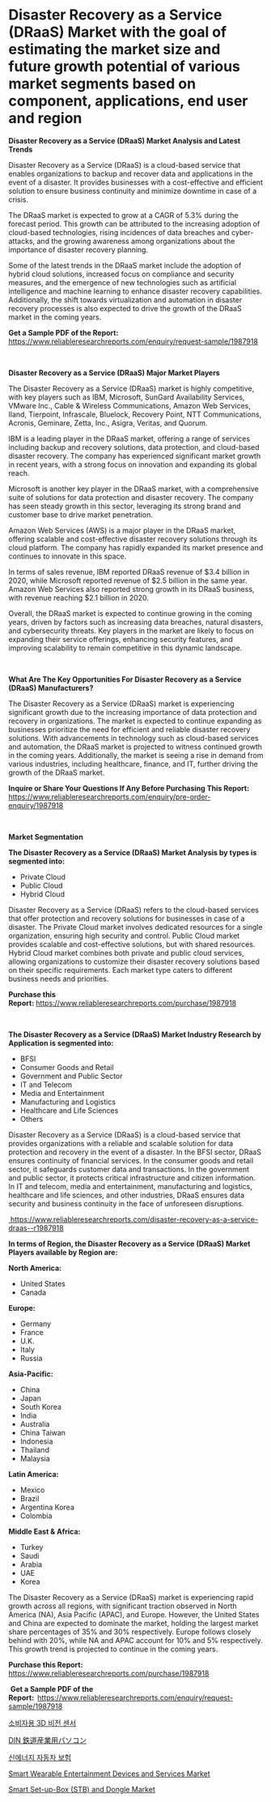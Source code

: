 <p><h1>Disaster Recovery as a Service (DRaaS) Market with the goal of estimating the market size and future growth potential of various market segments based on component, applications, end user and region</h1></p><p><strong>Disaster Recovery as a Service (DRaaS) Market Analysis and Latest Trends</strong></p>
<p><p>Disaster Recovery as a Service (DRaaS) is a cloud-based service that enables organizations to backup and recover data and applications in the event of a disaster. It provides businesses with a cost-effective and efficient solution to ensure business continuity and minimize downtime in case of a crisis. </p><p>The DRaaS market is expected to grow at a CAGR of 5.3% during the forecast period. This growth can be attributed to the increasing adoption of cloud-based technologies, rising incidences of data breaches and cyber-attacks, and the growing awareness among organizations about the importance of disaster recovery planning. </p><p>Some of the latest trends in the DRaaS market include the adoption of hybrid cloud solutions, increased focus on compliance and security measures, and the emergence of new technologies such as artificial intelligence and machine learning to enhance disaster recovery capabilities. Additionally, the shift towards virtualization and automation in disaster recovery processes is also expected to drive the growth of the DRaaS market in the coming years.</p></p>
<p><strong>Get a Sample PDF of the Report:&nbsp;</strong> <a href="https://www.reliableresearchreports.com/enquiry/request-sample/1987918">https://www.reliableresearchreports.com/enquiry/request-sample/1987918</a></p>
<p>&nbsp;</p>
<p><strong>Disaster Recovery as a Service (DRaaS) Major Market Players</strong></p>
<p><p>The Disaster Recovery as a Service (DRaaS) market is highly competitive, with key players such as IBM, Microsoft, SunGard Availability Services, VMware Inc., Cable & Wireless Communications, Amazon Web Services, Iland, Tierpoint, Infrascale, Bluelock, Recovery Point, NTT Communications, Acronis, Geminare, Zetta, Inc., Asigra, Veritas, and Quorum.</p><p>IBM is a leading player in the DRaaS market, offering a range of services including backup and recovery solutions, data protection, and cloud-based disaster recovery. The company has experienced significant market growth in recent years, with a strong focus on innovation and expanding its global reach.</p><p>Microsoft is another key player in the DRaaS market, with a comprehensive suite of solutions for data protection and disaster recovery. The company has seen steady growth in this sector, leveraging its strong brand and customer base to drive market penetration.</p><p>Amazon Web Services (AWS) is a major player in the DRaaS market, offering scalable and cost-effective disaster recovery solutions through its cloud platform. The company has rapidly expanded its market presence and continues to innovate in this space.</p><p>In terms of sales revenue, IBM reported DRaaS revenue of $3.4 billion in 2020, while Microsoft reported revenue of $2.5 billion in the same year. Amazon Web Services also reported strong growth in its DRaaS business, with revenue reaching $2.1 billion in 2020.</p><p>Overall, the DRaaS market is expected to continue growing in the coming years, driven by factors such as increasing data breaches, natural disasters, and cybersecurity threats. Key players in the market are likely to focus on expanding their service offerings, enhancing security features, and improving scalability to remain competitive in this dynamic landscape.</p></p>
<p>&nbsp;</p>
<p><strong>What Are The Key Opportunities For Disaster Recovery as a Service (DRaaS) Manufacturers?</strong></p>
<p><p>The Disaster Recovery as a Service (DRaaS) market is experiencing significant growth due to the increasing importance of data protection and recovery in organizations. The market is expected to continue expanding as businesses prioritize the need for efficient and reliable disaster recovery solutions. With advancements in technology such as cloud-based services and automation, the DRaaS market is projected to witness continued growth in the coming years. Additionally, the market is seeing a rise in demand from various industries, including healthcare, finance, and IT, further driving the growth of the DRaaS market.</p></p>
<p><strong>Inquire or Share Your Questions If Any Before Purchasing This Report:</strong> <a href="https://www.reliableresearchreports.com/enquiry/pre-order-enquiry/1987918">https://www.reliableresearchreports.com/enquiry/pre-order-enquiry/1987918</a></p>
<p>&nbsp;</p>
<p><strong>Market Segmentation</strong></p>
<p><strong>The Disaster Recovery as a Service (DRaaS) Market Analysis by types is segmented into:</strong></p>
<p><ul><li>Private Cloud</li><li>Public Cloud</li><li>Hybrid Cloud</li></ul></p>
<p><p>Disaster Recovery as a Service (DRaaS) refers to the cloud-based services that offer protection and recovery solutions for businesses in case of a disaster. The Private Cloud market involves dedicated resources for a single organization, ensuring high security and control. Public Cloud market provides scalable and cost-effective solutions, but with shared resources. Hybrid Cloud market combines both private and public cloud services, allowing organizations to customize their disaster recovery solutions based on their specific requirements. Each market type caters to different business needs and priorities.</p></p>
<p><strong>Purchase this Report:&nbsp;</strong><a href="https://www.reliableresearchreports.com/purchase/1987918">https://www.reliableresearchreports.com/purchase/1987918</a></p>
<p>&nbsp;</p>
<p><strong>The Disaster Recovery as a Service (DRaaS) Market Industry Research by Application is segmented into:</strong></p>
<p><ul><li>BFSI</li><li>Consumer Goods and Retail</li><li>Government and Public Sector</li><li>IT and Telecom</li><li>Media and Entertainment</li><li>Manufacturing and Logistics</li><li>Healthcare and Life Sciences</li><li>Others</li></ul></p>
<p><p>Disaster Recovery as a Service (DRaaS) is a cloud-based service that provides organizations with a reliable and scalable solution for data protection and recovery in the event of a disaster. In the BFSI sector, DRaaS ensures continuity of financial services. In the consumer goods and retail sector, it safeguards customer data and transactions. In the government and public sector, it protects critical infrastructure and citizen information. In IT and telecom, media and entertainment, manufacturing and logistics, healthcare and life sciences, and other industries, DRaaS ensures data security and business continuity in the face of unforeseen disruptions.</p></p>
<p><a href="https://www.reliableresearchreports.com/disaster-recovery-as-a-service-draas--r1987918">&nbsp;https://www.reliableresearchreports.com/disaster-recovery-as-a-service-draas--r1987918</a></p>
<p><strong>In terms of Region, the Disaster Recovery as a Service (DRaaS) Market Players available by Region are:</strong></p>
<p>
    <p> <strong> North America: </strong>
        <ul>
            <li>United States</li>
            <li>Canada</li>
        </ul>
        </p> 
    <p> <strong> Europe: </strong>
        <ul>
            <li>Germany</li>
            <li>France</li>
            <li>U.K.</li>
            <li>Italy</li>
            <li>Russia</li>
        </ul>
        </p> 
    <p> <strong> Asia-Pacific: </strong>
        <ul>
            <li>China</li>
            <li>Japan</li>
            <li>South Korea</li>
            <li>India</li>
            <li>Australia</li>
            <li>China Taiwan</li>
            <li>Indonesia</li>
            <li>Thailand</li>
            <li>Malaysia</li>
        </ul>
        </p> 
    <p> <strong> Latin America: </strong>
        <ul>
            <li>Mexico</li>
            <li>Brazil</li>
            <li>Argentina Korea</li>
            <li>Colombia</li>
        </ul>
        </p> 
    <p> <strong> Middle East & Africa: </strong>
        <ul>
            <li>Turkey</li>
            <li>Saudi</li>
            <li>Arabia</li>
            <li>UAE</li>
            <li>Korea</li>
        </ul>
    </p>
    </p>
<p><p>The Disaster Recovery as a Service (DRaaS) market is experiencing rapid growth across all regions, with significant traction observed in North America (NA), Asia Pacific (APAC), and Europe. However, the United States and China are expected to dominate the market, holding the largest market share percentages of 35% and 30% respectively. Europe follows closely behind with 20%, while NA and APAC account for 10% and 5% respectively. This growth trend is projected to continue in the coming years.</p></p>
<p><strong>Purchase this Report: </strong><a href="https://www.reliableresearchreports.com/purchase/1987918">https://www.reliableresearchreports.com/purchase/1987918</a></p>
<p>&nbsp;<strong>Get a Sample PDF of the Report:&nbsp;&nbsp;</strong><a href="https://www.reliableresearchreports.com/enquiry/request-sample/1987918">https://www.reliableresearchreports.com/enquiry/request-sample/1987918</a></p>
<p><strong></strong></p>
<p><p><a href="https://github.com/HarrisonKitto2022/Market-Research-Report-List-1/blob/main/1562218111628.md">소비자용 3D 비전 센서</a></p><p><a href="https://github.com/RodHoppe07/Market-Research-Report-List-2/blob/main/6811336116249.md">DIN 鉄道産業用パソコン</a></p><p><a href="https://github.com/courtney23pratt/Market-Research-Report-List-1/blob/main/8903473111627.md">신에너지 자동차 보험</a></p><p><a href="https://github.com/kulaberyasin52/Market-Research-Report-List-1/blob/main/smart-wearable-entertainment-devices-and-services-market.md">Smart Wearable Entertainment Devices and Services Market</a></p><p><a href="https://github.com/emnqcawl19/Market-Research-Report-List-1/blob/main/smart-set-up-box-stb-and-dongle-market.md">Smart Set-up-Box (STB) and Dongle Market</a></p></p>